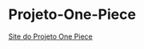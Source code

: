 # Projeto-One-Piece
<a target="_blank" href="https://caetano346.github.io/Projeto-One-Piece/">Site do Projeto One Piece</a>
